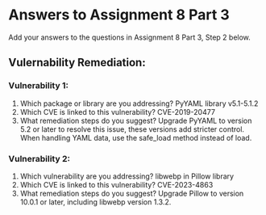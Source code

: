 # Answers to Assignment 8 Part 3

Add your answers to the questions in Assignment 8 Part 3, Step 2 below. 

## Vulernability Remediation:
### Vulnerability 1: 
1. Which package or library are you addressing?
PyYAML library v5.1-5.1.2
2. Which CVE is linked to this vulnerability?
CVE-2019-20477
3. What remediation steps do you suggest?
Upgrade PyYAML to version 5.2 or later to resolve this issue, these versions add stricter control. When handling YAML data, use the safe_load method instead of load.

### Vulnerability 2:
1. Which vulnerability are you addressing?
libwebp in Pillow library
2. Which CVE is linked to this vulnerability?
CVE-2023-4863
3. What remediation steps do you suggest? 
Upgrade Pillow to version 10.0.1 or later, including libwebp version 1.3.2. 
